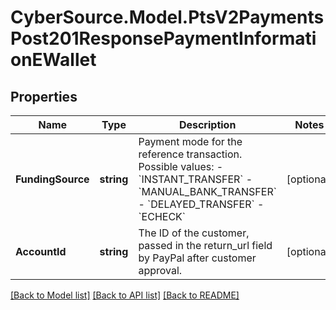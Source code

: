 # CyberSource.Model.PtsV2PaymentsPost201ResponsePaymentInformationEWallet
## Properties

Name | Type | Description | Notes
------------ | ------------- | ------------- | -------------
**FundingSource** | **string** | Payment mode for the reference transaction. Possible values: - &#x60;INSTANT_TRANSFER&#x60; - &#x60;MANUAL_BANK_TRANSFER&#x60; - &#x60;DELAYED_TRANSFER&#x60; - &#x60;ECHECK&#x60;  | [optional] 
**AccountId** | **string** | The ID of the customer, passed in the return_url field by PayPal after customer approval.  | [optional] 

[[Back to Model list]](../README.md#documentation-for-models) [[Back to API list]](../README.md#documentation-for-api-endpoints) [[Back to README]](../README.md)

